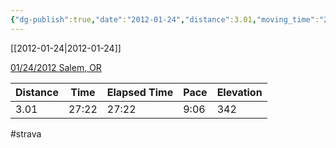 ```yaml
---
{"dg-publish":true,"date":"2012-01-24","distance":3.01,"moving_time":"27:22","elapsed_time":"27:22","pace":"9:06","total_elevation_gain":342,"url":"https://www.strava.com/activities/21278430","permalink":"/01-personal/strava/2012-01-24-01-24-2012-salem-or/","dgPassFrontmatter":true}
---
```



[[2012-01-24\|2012-01-24]]

[01/24/2012 Salem, OR](https://www.strava.com/activities/21278430)

| Distance | Time  | Elapsed Time | Pace | Elevation |
| -------- | ----- | ------------ | ---- | --------- |
| 3.01     | 27:22 | 27:22        | 9:06 | 342       |




#strava
